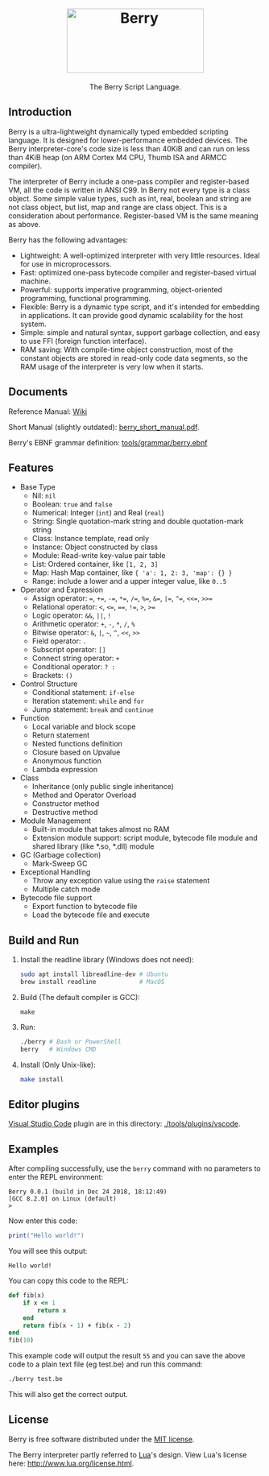 <p align="center">
  <h1 align="center">
    <img src="https://gitee.com/mirrors/Berry/raw/master/berry-logo.png" alt="Berry" width=272 height=128>
  </h1>
  <p align="center">The Berry Script Language.</p>
</p>

## Introduction

Berry is a ultra-lightweight dynamically typed embedded scripting language. It is designed for lower-performance embedded devices. The Berry interpreter-core's code size is less than 40KiB and can run on less than 4KiB heap (on ARM Cortex M4 CPU, Thumb ISA and ARMCC compiler).

The interpreter of Berry include a one-pass compiler and register-based VM, all the code is written in ANSI C99. In Berry not every type is a class object. Some simple value types, such as int, real, boolean and string are not class object, but list, map and range are class object. This is a consideration about performance. 
Register-based VM is the same meaning as above.

Berry has the following advantages:

* Lightweight: A well-optimized interpreter with very little resources. Ideal for use in microprocessors.
* Fast: optimized one-pass bytecode compiler and register-based virtual machine.
* Powerful: supports imperative programming, object-oriented programming, functional programming.
* Flexible: Berry is a dynamic type script, and it's intended for embedding in applications. It can provide good dynamic scalability for the host system.
* Simple: simple and natural syntax, support garbage collection, and easy to use FFI (foreign function interface).
* RAM saving: With compile-time object construction, most of the constant objects are stored in read-only code data segments, so the RAM usage of the interpreter is very low when it starts.

## Documents

Reference Manual: [Wiki](https://github.com/berry-lang/berry/wiki/Reference)

Short Manual (slightly outdated): [berry_short_manual.pdf](https://github.com/Skiars/berry_doc/releases/download/latest/berry_short_manual.pdf).

Berry's EBNF grammar definition: [tools/grammar/berry.ebnf](./tools/grammar/berry.ebnf)

## Features

* Base Type
  * Nil: `nil`
  * Boolean: `true` and `false`
  * Numerical: Integer (`int`) and Real (`real`)
  * String: Single quotation-mark string and double quotation-mark string
  * Class: Instance template, read only
  * Instance: Object constructed by class
  * Module: Read-write key-value pair table
  * List: Ordered container, like `[1, 2, 3]`
  * Map: Hash Map container, like `{ 'a': 1, 2: 3, 'map': {} }`
  * Range: include a lower and a upper integer value, like `0..5`
* Operator and Expression
  * Assign operator: `=`, `+=`, `-=`, `*=`, `/=`, `%=`, `&=`, `|=`, `^=`, `<<=`, `>>=`
  * Relational operator: `<`, `<=`, `==`, `!=`, `>`, `>=`
  * Logic operator: `&&`, `||`, `!`
  * Arithmetic operator: `+`, `-`, `*`, `/`, `%`
  * Bitwise operator: `&`, `|`, `~`, `^`, `<<`, `>>`
  * Field operator: `.`
  * Subscript operator: `[]`
  * Connect string operator: `+`
  * Conditional operator: `? :`
  * Brackets: `()`
* Control Structure
  * Conditional statement: `if-else`
  * Iteration statement: `while` and `for`
  * Jump statement: `break` and `continue`
* Function
  * Local variable and block scope
  * Return statement
  * Nested functions definition
  * Closure based on Upvalue
  * Anonymous function
  * Lambda expression
* Class
  * Inheritance (only public single inheritance)
  * Method and Operator Overload
  * Constructor method
  * Destructive method
* Module Management
  * Built-in module that takes almost no RAM
  * Extension module support: script module, bytecode file module and shared library (like *.so, *.dll) module
* GC (Garbage collection)
  * Mark-Sweep GC
* Exceptional Handling
  * Throw any exception value using the `raise` statement
  * Multiple catch mode
* Bytecode file support
  * Export function to bytecode file
  * Load the bytecode file and execute

## Build and Run

1. Install the readline library (Windows does not need):

   ``` bash
   sudo apt install libreadline-dev # Ubuntu
   brew install readline            # MacOS
   ```

2. Build (The default compiler is GCC):

   ```
   make
   ```

3. Run:

   ``` bash
   ./berry # Bash or PowerShell
   berry   # Windows CMD
   ```

4. Install (Only Unix-like):

   ``` bash
   make install
   ```

## Editor plugins

[Visual Studio Code](https://code.visualstudio.com/) plugin are in this directory: [./tools/plugins/vscode](./tools/plugins/vscode).

## Examples

After compiling successfully, use the `berry` command with no parameters to enter the REPL environment:
```
Berry 0.0.1 (build in Dec 24 2018, 18:12:49)
[GCC 8.2.0] on Linux (default)
>
```

Now enter this code:

``` lua
print("Hello world!")
```

You will see this output:

```
Hello world!
```

You can copy this code to the REPL:

``` ruby
def fib(x)
    if x <= 1
        return x
    end
    return fib(x - 1) + fib(x - 2)
end
fib(10)
```

This example code will output the result `55` and you can save the above code to a plain text file (eg test.be) and run this command:

``` bash
./berry test.be
```

This will also get the correct output.

## License

Berry is free software distributed under the [MIT license](./LICENSE).

The Berry interpreter partly referred to [Lua](http://www.lua.org/)'s design. View Lua's license here: http://www.lua.org/license.html.
